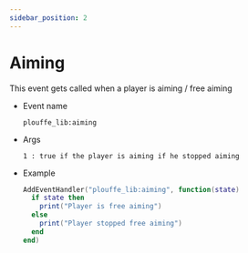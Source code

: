 ```yaml
---
sidebar_position: 2
---
```


# Aiming

This event gets called when a player is aiming / free aiming

- Event name
  ```
  plouffe_lib:aiming
  ```

- Args
  ```
  1 : true if the player is aiming if he stopped aiming
  ```

- Example
  ```lua
  AddEventHandler("plouffe_lib:aiming", function(state)
    if state then
      print("Player is free aiming")
    else
      print("Player stopped free aiming")
    end
  end)
  ```
